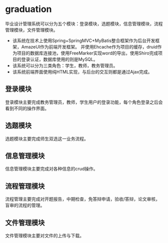 # graduation
毕业设计管理系统可以分为五个模块：登录模块，选题模块，信息管理模块，流程管理模块，文件管理模块。
- 该系统在技术上使用Spring+SpringMVC+MyBatis整合框架作为后台开发框架，AmazeUI作为前端开发框架。
并使用Ehcache作为项目的缓存，druid作为项目的数据库连接池，使用FreeMarker实现word的导出，使用Shiro完成项目的登录认证，数据库使用的则是MySQL。
- 该系统可以分为三类角色：学生，教师，教务管理员。
- 该系统前端界面使用纯HTML实现，与后台的交互则都是通过Ajax完成。
## 登录模块
登录模块主要完成教务管理员，教师，学生用户的登录功能，每个角色登录之后会看到不同的操作界面。
## 选题模块
选题模块主要完成师生双选这一业务流程。
## 信息管理模块
信息管理模块主要完成对各种信息的crud操作。
## 流程管理模块
流程管理主要完成对开题报告，中期检查，免答辩申请，验收/答辩，论文审核，盲审的流程的管理。
## 文件管理模块
文件管理模块主要对文件的上传与下载。